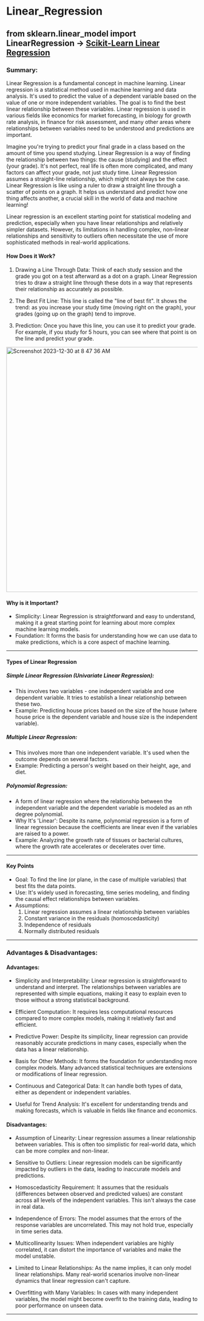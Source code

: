# Linear_Regression
## from sklearn.linear_model import LinearRegression -> [Scikit-Learn Linear Regression](https://scikit-learn.org/stable/modules/generated/sklearn.linear_model.LinearRegression.html)  

### Summary:

Linear Regression is a fundamental concept in machine learning. Linear regression is a statistical method used in machine learning and data analysis. It's used to predict the value of a dependent variable based on the value of one or more independent variables. The goal is to find the best linear relationship between these variables. Linear regression is used in various fields like economics for market forecasting, in biology for growth rate analysis, in finance for risk assessment, and many other areas where relationships between variables need to be understood and predictions are important.

Imagine you're trying to predict your final grade in a class based on the amount of time you spend studying. Linear Regression is a way of finding the relationship between two things: the cause (studying) and the effect (your grade). It's not perfect, real life is often more complicated, and many factors can affect your grade, not just study time. Linear Regression assumes a straight-line relationship, which might not always be the case. Linear Regression is like using a ruler to draw a straight line through a scatter of points on a graph. It helps us understand and predict how one thing affects another, a crucial skill in the world of data and machine learning!

Linear regression is an excellent starting point for statistical modeling and prediction, especially when you have linear relationships and relatively simpler datasets. However, its limitations in handling complex, non-linear relationships and sensitivity to outliers often necessitate the use of more sophisticated methods in real-world applications.



#### How Does it Work?

1. Drawing a Line Through Data: Think of each study session and the grade you got on a test afterward as a dot on a graph. Linear Regression tries to draw a straight line through these dots in a way that represents their relationship as accurately as possible.

2. The Best Fit Line: This line is called the "line of best fit". It shows the trend: as you increase your study time (moving right on the graph), your grades (going up on the graph) tend to improve.

3. Prediction: Once you have this line, you can use it to predict your grade. For example, if you study for 5 hours, you can see where that point is on the line and predict your grade.

<img width="645" alt="Screenshot 2023-12-30 at 8 47 36 AM" src="https://github.com/kasteway/Linear_Regression/assets/62068733/1f66935a-61cf-4672-931f-b44a7d22ffa7">


#### Why is it Important?

- Simplicity: Linear Regression is straightforward and easy to understand, making it a great starting point for learning about more complex machine learning models.
- Foundation: It forms the basis for understanding how we can use data to make predictions, which is a core aspect of machine learning.


---

#### Types of Linear Regression

##### Simple Linear Regression (Univariate Linear Regression):

- This involves two variables - one independent variable and one dependent variable. It tries to establish a linear relationship between these two.
- Example: Predicting house prices based on the size of the house (where house price is the dependent variable and house size is the independent variable).

##### Multiple Linear Regression:

- This involves more than one independent variable. It's used when the outcome depends on several factors.
- Example: Predicting a person's weight based on their height, age, and diet.

##### Polynomial Regression:

- A form of linear regression where the relationship between the independent variable and the dependent variable is modeled as an nth degree polynomial.
- Why It's 'Linear': Despite its name, polynomial regression is a form of linear regression because the coefficients are linear even if the variables are raised to a power.
- Example: Analyzing the growth rate of tissues or bacterial cultures, where the growth rate accelerates or decelerates over time.

---


#### Key Points
- Goal: To find the line (or plane, in the case of multiple variables) that best fits the data points.
- Use: It's widely used in forecasting, time series modeling, and finding the causal effect relationships between variables.
- Assumptions:
  1. Linear regression assumes a linear relationship between variables
  2. Constant variance in the residuals (homoscedasticity)
  3. Independence of residuals
  4. Normally distributed residuals


---


### Advantages & Disadvantages:

#### Advantages:

- Simplicity and Interpretability: Linear regression is straightforward to understand and interpret. The relationships between variables are represented with simple equations, making it easy to explain even to those without a strong statistical background.

- Efficient Computation: It requires less computational resources compared to more complex models, making it relatively fast and efficient.

- Predictive Power: Despite its simplicity, linear regression can provide reasonably accurate predictions in many cases, especially when the data has a linear relationship.

- Basis for Other Methods: It forms the foundation for understanding more complex models. Many advanced statistical techniques are extensions or modifications of linear regression.

- Continuous and Categorical Data: It can handle both types of data, either as dependent or independent variables.

- Useful for Trend Analysis: It's excellent for understanding trends and making forecasts, which is valuable in fields like finance and economics.


#### Disadvantages:

- Assumption of Linearity: Linear regression assumes a linear relationship between variables. This is often too simplistic for real-world data, which can be more complex and non-linear.

- Sensitive to Outliers: Linear regression models can be significantly impacted by outliers in the data, leading to inaccurate models and predictions.

- Homoscedasticity Requirement: It assumes that the residuals (differences between observed and predicted values) are constant across all levels of the independent variables. This isn't always the case in real data.

- Independence of Errors: The model assumes that the errors of the response variables are uncorrelated. This may not hold true, especially in time series data.

- Multicollinearity Issues: When independent variables are highly correlated, it can distort the importance of variables and make the model unstable.

- Limited to Linear Relationships: As the name implies, it can only model linear relationships. Many real-world scenarios involve non-linear dynamics that linear regression can't capture.

- Overfitting with Many Variables: In cases with many independent variables, the model might become overfit to the training data, leading to poor performance on unseen data.

---
